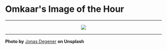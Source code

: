 # Omkaar's Image of the Hour

---

<div align="center">

<a href="https://unsplash.com/photos/foggy-mountain-peak-amidst-the-clouds-NofNB4LNz7Q">
  <img src="https://images.unsplash.com/photo-1751378838137-7871418702cb?crop=entropy&cs=tinysrgb&fit=max&fm=jpg&ixid=M3w3NjA2Nzh8MHwxfHJhbmRvbXx8fHx8fHx8fDE3NTIyMTM2MDB8&ixlib=rb-4.1.0&q=80&w=1080" style="max-width:100%; height:auto;">
</a>



</div>

---

**Photo by** [Jonas Degener](https://unsplash.com/@jonasdegener) **on Unsplash**
